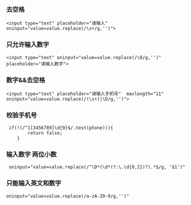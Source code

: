 ### 去空格

    <input type="text" placeholder="请输入" oninput="value=value.replace(/\s+/g,'')">
    
### 只允许输入数字

    <input type="text" oninput="value=value.replace(/\D/g,'')" placeholder="请输入数字">

### 数字&&去空格

    <input type="text" placeholder="请输入手机号"  maxlength="11" oninput="value=value.replace(/(\s+)|\D/g,'')">

### 校验手机号

     if(!(/^1[3456789]\d{9}$/.test(phone))){ 
            return false; 
        } 

### 输入数字 两位小数

     oninput="value=value.replace(/^\D*(\d*(?:\.\d{0,2})?).*$/g, '$1')"


### 只能输入英文和数字

    oninput="value=value.replace(/a-zA-Z0-9/g,'')"

